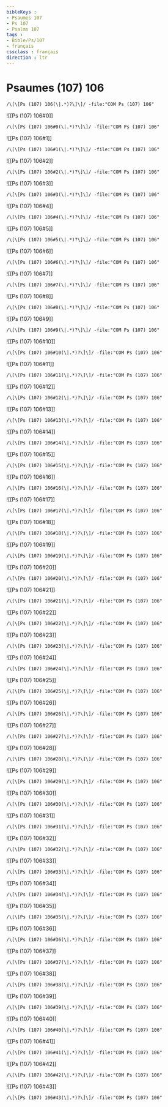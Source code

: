 ```yaml
---
bibleKeys : 
- Psaumes 107
- Ps 107
- Psalms 107
tags : 
- Bible/Ps/107
- français
cssclass : français
direction : ltr
---
```


# Psaumes (107) 106

```query
/\[\[Ps (107) 106(\|.*)?\]\]/ -file:"COM Ps (107) 106"
```



![[Ps (107) 106#0]]

```query
/\[\[Ps (107) 106#0(\|.*)?\]\]/ -file:"COM Ps (107) 106"
```

![[Ps (107) 106#1]]

```query
/\[\[Ps (107) 106#1(\|.*)?\]\]/ -file:"COM Ps (107) 106"
```

![[Ps (107) 106#2]]

```query
/\[\[Ps (107) 106#2(\|.*)?\]\]/ -file:"COM Ps (107) 106"
```

![[Ps (107) 106#3]]

```query
/\[\[Ps (107) 106#3(\|.*)?\]\]/ -file:"COM Ps (107) 106"
```

![[Ps (107) 106#4]]

```query
/\[\[Ps (107) 106#4(\|.*)?\]\]/ -file:"COM Ps (107) 106"
```

![[Ps (107) 106#5]]

```query
/\[\[Ps (107) 106#5(\|.*)?\]\]/ -file:"COM Ps (107) 106"
```

![[Ps (107) 106#6]]

```query
/\[\[Ps (107) 106#6(\|.*)?\]\]/ -file:"COM Ps (107) 106"
```

![[Ps (107) 106#7]]

```query
/\[\[Ps (107) 106#7(\|.*)?\]\]/ -file:"COM Ps (107) 106"
```

![[Ps (107) 106#8]]

```query
/\[\[Ps (107) 106#8(\|.*)?\]\]/ -file:"COM Ps (107) 106"
```

![[Ps (107) 106#9]]

```query
/\[\[Ps (107) 106#9(\|.*)?\]\]/ -file:"COM Ps (107) 106"
```

![[Ps (107) 106#10]]

```query
/\[\[Ps (107) 106#10(\|.*)?\]\]/ -file:"COM Ps (107) 106"
```

![[Ps (107) 106#11]]

```query
/\[\[Ps (107) 106#11(\|.*)?\]\]/ -file:"COM Ps (107) 106"
```

![[Ps (107) 106#12]]

```query
/\[\[Ps (107) 106#12(\|.*)?\]\]/ -file:"COM Ps (107) 106"
```

![[Ps (107) 106#13]]

```query
/\[\[Ps (107) 106#13(\|.*)?\]\]/ -file:"COM Ps (107) 106"
```

![[Ps (107) 106#14]]

```query
/\[\[Ps (107) 106#14(\|.*)?\]\]/ -file:"COM Ps (107) 106"
```

![[Ps (107) 106#15]]

```query
/\[\[Ps (107) 106#15(\|.*)?\]\]/ -file:"COM Ps (107) 106"
```

![[Ps (107) 106#16]]

```query
/\[\[Ps (107) 106#16(\|.*)?\]\]/ -file:"COM Ps (107) 106"
```

![[Ps (107) 106#17]]

```query
/\[\[Ps (107) 106#17(\|.*)?\]\]/ -file:"COM Ps (107) 106"
```

![[Ps (107) 106#18]]

```query
/\[\[Ps (107) 106#18(\|.*)?\]\]/ -file:"COM Ps (107) 106"
```

![[Ps (107) 106#19]]

```query
/\[\[Ps (107) 106#19(\|.*)?\]\]/ -file:"COM Ps (107) 106"
```

![[Ps (107) 106#20]]

```query
/\[\[Ps (107) 106#20(\|.*)?\]\]/ -file:"COM Ps (107) 106"
```

![[Ps (107) 106#21]]

```query
/\[\[Ps (107) 106#21(\|.*)?\]\]/ -file:"COM Ps (107) 106"
```

![[Ps (107) 106#22]]

```query
/\[\[Ps (107) 106#22(\|.*)?\]\]/ -file:"COM Ps (107) 106"
```

![[Ps (107) 106#23]]

```query
/\[\[Ps (107) 106#23(\|.*)?\]\]/ -file:"COM Ps (107) 106"
```

![[Ps (107) 106#24]]

```query
/\[\[Ps (107) 106#24(\|.*)?\]\]/ -file:"COM Ps (107) 106"
```

![[Ps (107) 106#25]]

```query
/\[\[Ps (107) 106#25(\|.*)?\]\]/ -file:"COM Ps (107) 106"
```

![[Ps (107) 106#26]]

```query
/\[\[Ps (107) 106#26(\|.*)?\]\]/ -file:"COM Ps (107) 106"
```

![[Ps (107) 106#27]]

```query
/\[\[Ps (107) 106#27(\|.*)?\]\]/ -file:"COM Ps (107) 106"
```

![[Ps (107) 106#28]]

```query
/\[\[Ps (107) 106#28(\|.*)?\]\]/ -file:"COM Ps (107) 106"
```

![[Ps (107) 106#29]]

```query
/\[\[Ps (107) 106#29(\|.*)?\]\]/ -file:"COM Ps (107) 106"
```

![[Ps (107) 106#30]]

```query
/\[\[Ps (107) 106#30(\|.*)?\]\]/ -file:"COM Ps (107) 106"
```

![[Ps (107) 106#31]]

```query
/\[\[Ps (107) 106#31(\|.*)?\]\]/ -file:"COM Ps (107) 106"
```

![[Ps (107) 106#32]]

```query
/\[\[Ps (107) 106#32(\|.*)?\]\]/ -file:"COM Ps (107) 106"
```

![[Ps (107) 106#33]]

```query
/\[\[Ps (107) 106#33(\|.*)?\]\]/ -file:"COM Ps (107) 106"
```

![[Ps (107) 106#34]]

```query
/\[\[Ps (107) 106#34(\|.*)?\]\]/ -file:"COM Ps (107) 106"
```

![[Ps (107) 106#35]]

```query
/\[\[Ps (107) 106#35(\|.*)?\]\]/ -file:"COM Ps (107) 106"
```

![[Ps (107) 106#36]]

```query
/\[\[Ps (107) 106#36(\|.*)?\]\]/ -file:"COM Ps (107) 106"
```

![[Ps (107) 106#37]]

```query
/\[\[Ps (107) 106#37(\|.*)?\]\]/ -file:"COM Ps (107) 106"
```

![[Ps (107) 106#38]]

```query
/\[\[Ps (107) 106#38(\|.*)?\]\]/ -file:"COM Ps (107) 106"
```

![[Ps (107) 106#39]]

```query
/\[\[Ps (107) 106#39(\|.*)?\]\]/ -file:"COM Ps (107) 106"
```

![[Ps (107) 106#40]]

```query
/\[\[Ps (107) 106#40(\|.*)?\]\]/ -file:"COM Ps (107) 106"
```

![[Ps (107) 106#41]]

```query
/\[\[Ps (107) 106#41(\|.*)?\]\]/ -file:"COM Ps (107) 106"
```

![[Ps (107) 106#42]]

```query
/\[\[Ps (107) 106#42(\|.*)?\]\]/ -file:"COM Ps (107) 106"
```

![[Ps (107) 106#43]]

```query
/\[\[Ps (107) 106#43(\|.*)?\]\]/ -file:"COM Ps (107) 106"
```

